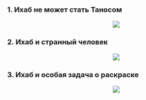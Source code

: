 ### 1. Ихаб не может стать Таносом
<p align="center"> 
  <img src="https://user-images.githubusercontent.com/23150134/58909373-98dd0880-871b-11e9-8a85-f7f823eafd48.png">
</p>

### 2. Ихаб и странный человек
<p align="center"> 
  <img src="https://user-images.githubusercontent.com/23150134/58909403-aa261500-871b-11e9-831d-6ee31a85502b.png">
</p>

### 3. Ихаб и особая задача о раскраске
<p align="center"> 
  <img src="https://user-images.githubusercontent.com/23150134/58909423-be6a1200-871b-11e9-9f88-4b1db3b32ad9.png">
</p>
